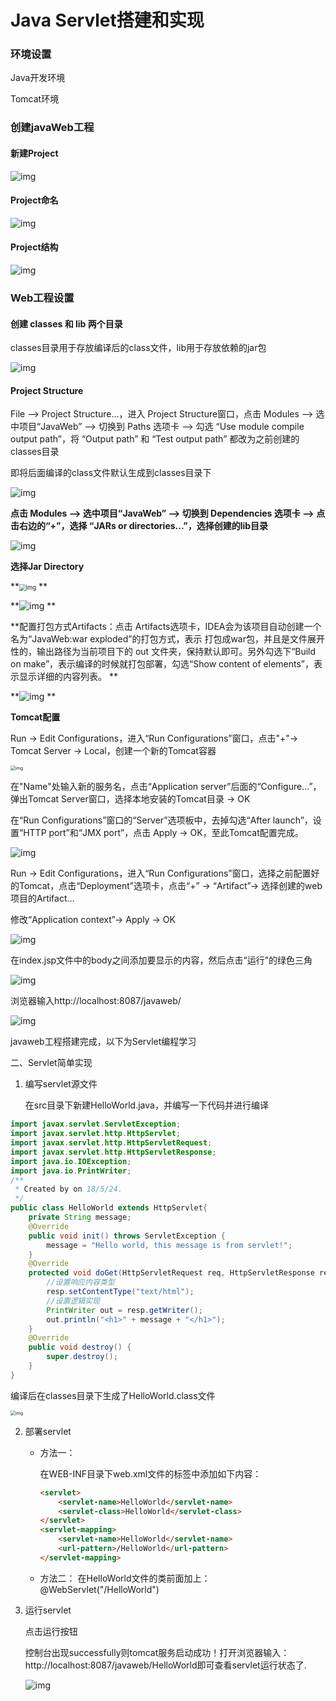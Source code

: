 # Java Servlet搭建和实现

### 环境设置

Java开发环境

Tomcat环境

### 创建javaWeb工程

#### 新建Project

![img](https://img-blog.csdn.net/20180524211059269?watermark/2/text/aHR0cHM6Ly9ibG9nLmNzZG4ubmV0L21lbmd0YW8wNjA5/font/5a6L5L2T/fontsize/400/fill/I0JBQkFCMA==/dissolve/70)

#### Project命名

![img](https://img-blog.csdn.net/20180524211210681?watermark/2/text/aHR0cHM6Ly9ibG9nLmNzZG4ubmV0L21lbmd0YW8wNjA5/font/5a6L5L2T/fontsize/400/fill/I0JBQkFCMA==/dissolve/70)

#### Project结构 

![img](https://img-blog.csdn.net/20180524211359949?watermark/2/text/aHR0cHM6Ly9ibG9nLmNzZG4ubmV0L21lbmd0YW8wNjA5/font/5a6L5L2T/fontsize/400/fill/I0JBQkFCMA==/dissolve/70)

### Web工程设置

#### 创建 classes 和 lib 两个目录

classes目录用于存放编译后的class文件，lib用于存放依赖的jar包

![img](https://img-blog.csdn.net/20180524211853569?watermark/2/text/aHR0cHM6Ly9ibG9nLmNzZG4ubmV0L21lbmd0YW8wNjA5/font/5a6L5L2T/fontsize/400/fill/I0JBQkFCMA==/dissolve/70)

#### Project Structure

File --> Project Structure...，进入 Project Structure窗口，点击 Modules --> 选中项目“JavaWeb” --> 切换到 Paths 选项卡 --> 勾选 “Use module compile output path”，将 “Output path” 和 “Test output path” 都改为之前创建的classes目录

即将后面编译的class文件默认生成到classes目录下

![img](https://img-blog.csdn.net/20180524223807174?watermark/2/text/aHR0cHM6Ly9ibG9nLmNzZG4ubmV0L21lbmd0YW8wNjA5/font/5a6L5L2T/fontsize/400/fill/I0JBQkFCMA==/dissolve/70)

**点击 Modules --> 选中项目“JavaWeb” --> 切换到 Dependencies 选项卡 --> 点击右边的“+”，选择 “JARs or directories...”，选择创建的lib目录**

![img](https://img-blog.csdn.net/20180524220601161?watermark/2/text/aHR0cHM6Ly9ibG9nLmNzZG4ubmV0L21lbmd0YW8wNjA5/font/5a6L5L2T/fontsize/400/fill/I0JBQkFCMA==/dissolve/70)

**选择Jar Directory**

**<img src="https://img-blog.csdn.net/20180524223952971?watermark/2/text/aHR0cHM6Ly9ibG9nLmNzZG4ubmV0L21lbmd0YW8wNjA5/font/5a6L5L2T/fontsize/400/fill/I0JBQkFCMA==/dissolve/70" alt="img" style="zoom:67%;" />
**

**![img](https://img-blog.csdn.net/20180524224223547?watermark/2/text/aHR0cHM6Ly9ibG9nLmNzZG4ubmV0L21lbmd0YW8wNjA5/font/5a6L5L2T/fontsize/400/fill/I0JBQkFCMA==/dissolve/70)
**

 **配置打包方式Artifacts：点击 Artifacts选项卡，IDEA会为该项目自动创建一个名为“JavaWeb:war exploded”的打包方式，表示 打包成war包，并且是文件展开性的，输出路径为当前项目下的 out 文件夹，保持默认即可。另外勾选下“Build on make”，表示编译的时候就打包部署，勾选“Show content of elements”，表示显示详细的内容列表。
**

**![img](https://img-blog.csdn.net/20180524225022500?watermark/2/text/aHR0cHM6Ly9ibG9nLmNzZG4ubmV0L21lbmd0YW8wNjA5/font/5a6L5L2T/fontsize/400/fill/I0JBQkFCMA==/dissolve/70)
**

**Tomcat配置**

Run -> Edit Configurations，进入“Run Configurations”窗口，点击"+"-> Tomcat Server -> Local，创建一个新的Tomcat容器

<img src="https://img-blog.csdn.net/20180524225413559?watermark/2/text/aHR0cHM6Ly9ibG9nLmNzZG4ubmV0L21lbmd0YW8wNjA5/font/5a6L5L2T/fontsize/400/fill/I0JBQkFCMA==/dissolve/70" alt="img" style="zoom:50%;" />

在"Name"处输入新的服务名，点击“Application server”后面的“Configure...”，弹出Tomcat Server窗口，选择本地安装的Tomcat目录 -> OK

在“Run Configurations”窗口的“Server”选项板中，去掉勾选“After launch”，设置“HTTP port”和“JMX port”，点击 Apply -> OK，至此Tomcat配置完成。

![img](https://img-blog.csdn.net/2018052422550286?watermark/2/text/aHR0cHM6Ly9ibG9nLmNzZG4ubmV0L21lbmd0YW8wNjA5/font/5a6L5L2T/fontsize/400/fill/I0JBQkFCMA==/dissolve/70)

Run -> Edit Configurations，进入“Run Configurations”窗口，选择之前配置好的Tomcat，点击“Deployment”选项卡，点击“+” -> “Artifact”-> 选择创建的web项目的Artifact...

修改“Application context”-> Apply -> OK

![img](https://img-blog.csdn.net/20180524230635996?watermark/2/text/aHR0cHM6Ly9ibG9nLmNzZG4ubmV0L21lbmd0YW8wNjA5/font/5a6L5L2T/fontsize/400/fill/I0JBQkFCMA==/dissolve/70)


在index.jsp文件中的body之间添加要显示的内容，然后点击“运行”的绿色三角


![img](https://img-blog.csdn.net/20180524225743552?watermark/2/text/aHR0cHM6Ly9ibG9nLmNzZG4ubmV0L21lbmd0YW8wNjA5/font/5a6L5L2T/fontsize/400/fill/I0JBQkFCMA==/dissolve/70)

浏览器输入http://localhost:8087/javaweb/

![img](https://img-blog.csdn.net/20180524230724626?watermark/2/text/aHR0cHM6Ly9ibG9nLmNzZG4ubmV0L21lbmd0YW8wNjA5/font/5a6L5L2T/fontsize/400/fill/I0JBQkFCMA==/dissolve/70)

javaweb工程搭建完成，以下为Servlet编程学习

二、Servlet简单实现


1. 编写servlet源文件

   在src目录下新建HelloWorld.java，并编写一下代码并进行编译

```java
import javax.servlet.ServletException;
import javax.servlet.http.HttpServlet;
import javax.servlet.http.HttpServletRequest;
import javax.servlet.http.HttpServletResponse;
import java.io.IOException;
import java.io.PrintWriter;
/**
 * Created by on 18/5/24.
 */
public class HelloWorld extends HttpServlet{
    private String message;
    @Override
    public void init() throws ServletException {
        message = "Hello world, this message is from servlet!";
    }
    @Override
    protected void doGet(HttpServletRequest req, HttpServletResponse resp) throws ServletException, IOException {
        //设置响应内容类型
        resp.setContentType("text/html");
        //设置逻辑实现
        PrintWriter out = resp.getWriter();
        out.println("<h1>" + message + "</h1>");
    }
    @Override
    public void destroy() {
        super.destroy();
    }
}
```

编译后在classes目录下生成了HelloWorld.class文件

<img src="https://img-blog.csdn.net/20180524234427724?watermark/2/text/aHR0cHM6Ly9ibG9nLmNzZG4ubmV0L21lbmd0YW8wNjA5/font/5a6L5L2T/fontsize/400/fill/I0JBQkFCMA==/dissolve/70" alt="img" style="zoom:50%;" />


2. 部署servlet

   - 方法一：

     在WEB-INF目录下web.xml文件的<web-app>标签中添加如下内容：

     ```html
     <servlet>  
         <servlet-name>HelloWorld</servlet-name>  
         <servlet-class>HelloWorld</servlet-class>  
     </servlet>  
     <servlet-mapping>  
         <servlet-name>HelloWorld</servlet-name>  
         <url-pattern>/HelloWorld</url-pattern>  
     </servlet-mapping>  
     ```

   - 方法二：
     在HelloWorld文件的类前面加上：@WebServlet("/HelloWorld")

3. 运行servlet


   点击运行按钮

   控制台出现successfully则tomcat服务启动成功！打开浏览器输入：http://localhost:8087/javaweb/HelloWorld即可查看servlet运行状态了.

   ![img](https://img-blog.csdn.net/20180524235316236?watermark/2/text/aHR0cHM6Ly9ibG9nLmNzZG4ubmV0L21lbmd0YW8wNjA5/font/5a6L5L2T/fontsize/400/fill/I0JBQkFCMA==/dissolve/70)